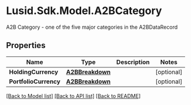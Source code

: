 # Lusid.Sdk.Model.A2BCategory
A2B Category - one of the five major categories in the A2BDataRecord

## Properties

Name | Type | Description | Notes
------------ | ------------- | ------------- | -------------
**HoldingCurrency** | [**A2BBreakdown**](A2BBreakdown.md) |  | [optional] 
**PortfolioCurrency** | [**A2BBreakdown**](A2BBreakdown.md) |  | [optional] 

[[Back to Model list]](../README.md#documentation-for-models) [[Back to API list]](../README.md#documentation-for-api-endpoints) [[Back to README]](../README.md)

